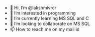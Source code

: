 - 👋 Hi, I’m @lakshmivrcr
- 👀 I’m interested in programming
- 🌱 I’m currently learning MS SQL and C
- 💞️ I’m looking to collaborate on MS SQL
- 📫 How to reach me on my mail id

<!---
lakshmivrcr/lakshmivrcr is a ✨ special ✨ repository because its `README.md` (this file) appears on your GitHub profile.
You can click the Preview link to take a look at your changes.
--->
